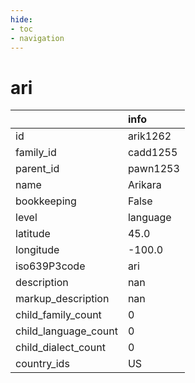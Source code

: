 ```yaml
---
hide:
- toc
- navigation
---
```

# ari
|                      | info     |
|:---------------------|:---------|
| id                   | arik1262 |
| family_id            | cadd1255 |
| parent_id            | pawn1253 |
| name                 | Arikara  |
| bookkeeping          | False    |
| level                | language |
| latitude             | 45.0     |
| longitude            | -100.0   |
| iso639P3code         | ari      |
| description          | nan      |
| markup_description   | nan      |
| child_family_count   | 0        |
| child_language_count | 0        |
| child_dialect_count  | 0        |
| country_ids          | US       |